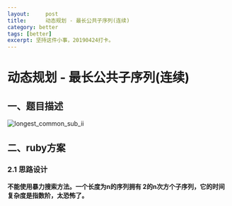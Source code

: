 ```yaml
---
layout:     post
title:      动态规划 - 最长公共子序列(连续)
category: better
tags: [better]
excerpt: 坚持这件小事，20190424打卡。
---
```



动态规划 - 最长公共子序列(连续)
=====================================

一、题目描述
----------

![longest_common_sub_ii](https://hunzino1.github.io/assets/images/2019/algorithm/dynamic_programming/longest_common_sub/longest_common_sub_ii.png)

二、ruby方案
----------

### 2.1 思路设计

**不能使用暴力搜索方法。一个长度为n的序列拥有 2的n次方个子序列，它的时间复杂度是指数阶，太恐怖了。**
